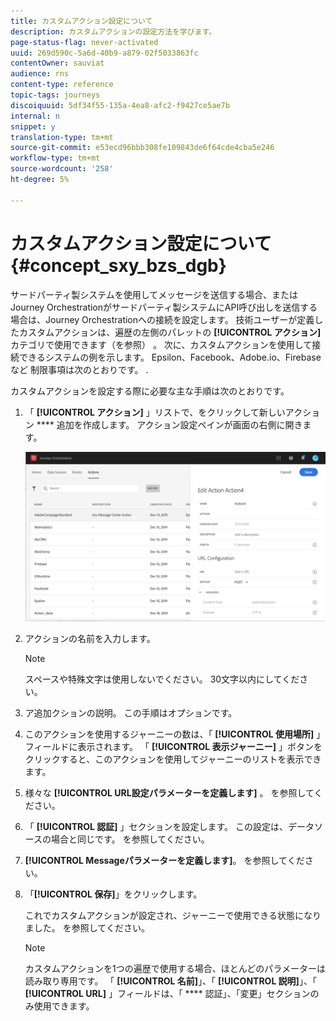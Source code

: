 ```yaml
---
title: カスタムアクション設定について
description: カスタムアクションの設定方法を学びます。
page-status-flag: never-activated
uuid: 269d590c-5a6d-40b9-a879-02f5033863fc
contentOwner: sauviat
audience: rns
content-type: reference
topic-tags: journeys
discoiquuid: 5df34f55-135a-4ea8-afc2-f9427ce5ae7b
internal: n
snippet: y
translation-type: tm+mt
source-git-commit: e53ecd96bbb308fe109843de6f64cde4cba5e246
workflow-type: tm+mt
source-wordcount: '258'
ht-degree: 5%

---
```



# カスタムアクション設定について {#concept_sxy_bzs_dgb}

サードパーティ製システムを使用してメッセージを送信する場合、またはJourney Orchestrationがサードパーティ製システムにAPI呼び出しを送信する場合は、Journey Orchestrationへの接続を設定します。 技術ユーザーが定義したカスタムアクションは、遍歴の左側のパレットの **[!UICONTROL アクション]** カテゴリで使用できます（を参照） [](../building-journeys/about-action-activities.md)。 次に、カスタムアクションを使用して接続できるシステムの例を示します。 Epsilon、Facebook、Adobe.io、Firebaseなど
制限事項は次のとおりです。 [](../action/custom-action-limitations.md).

カスタムアクションを設定する際に必要な主な手順は次のとおりです。

1. 「 **[!UICONTROL アクション]** 」リストで、をクリックして新しいアクション **** 追加を作成します。 アクション設定ペインが画面の右側に開きます。

   ![](../assets/custom2.png)

1. アクションの名前を入力します。

   >[!NOTE]
   >
   >スペースや特殊文字は使用しないでください。 30文字以内にしてください。

1. ア追加クションの説明。 この手順はオプションです。
1. このアクションを使用するジャーニーの数は、「 **[!UICONTROL 使用場所]** 」フィールドに表示されます。 「 **[!UICONTROL 表示ジャーニー]** 」ボタンをクリックすると、このアクションを使用してジャーニーのリストを表示できます。
1. 様々な **[!UICONTROL URL設定パラメーターを定義します]** 。 [](../action/url-configuration.md)を参照してください。
1. 「 **[!UICONTROL 認証]** 」セクションを設定します。 この設定は、データソースの場合と同じです。  [](../datasource/external-data-sources.md#section_wjp_nl5_nhb)を参照してください。
1. **[!UICONTROL Messageパラメーターを定義します]**。 [](../action/defining-the-message-parameters.md)を参照してください。
1. 「**[!UICONTROL 保存]**」をクリックします。

   これでカスタムアクションが設定され、ジャーニーで使用できる状態になりました。 [](../building-journeys/about-action-activities.md)を参照してください。

   >[!NOTE]
   >
   >カスタムアクションを1つの遍歴で使用する場合、ほとんどのパラメーターは読み取り専用です。 「 **[!UICONTROL 名前]**」、「 **[!UICONTROL 説明]**」、「 **[!UICONTROL URL]** 」フィールドは、「 **** 認証」、「変更」セクションのみ使用できます。
